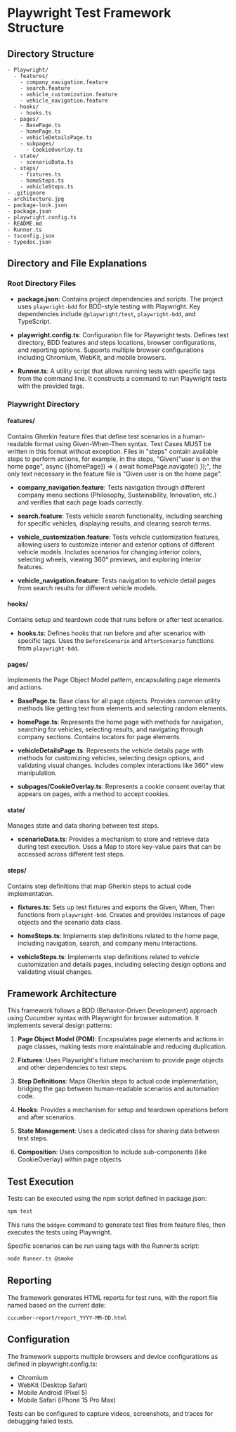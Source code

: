 # Playwright Test Framework Structure

## Directory Structure

```
- Playwright/
  - features/
    - company_navigation.feature
    - search.feature
    - vehicle_customization.feature
    - vehicle_navigation.feature
  - hooks/
    - hooks.ts
  - pages/
    - BasePage.ts
    - homePage.ts
    - vehicleDetailsPage.ts
    - subpages/
      - CookieOverlay.ts
  - state/
    - scenarioData.ts
  - steps/
    - fixtures.ts
    - homeSteps.ts
    - vehicleSteps.ts
- .gitignore
- architecture.jpg
- package-lock.json
- package.json
- playwright.config.ts
- README.md
- Runner.ts
- tsconfig.json
- typedoc.json
```

## Directory and File Explanations

### Root Directory Files

- **package.json**: Contains project dependencies and scripts. The project uses `playwright-bdd` for BDD-style testing with Playwright. Key dependencies include `@playwright/test`, `playwright-bdd`, and TypeScript.

- **playwright.config.ts**: Configuration file for Playwright tests. Defines test directory, BDD features and steps locations, browser configurations, and reporting options. Supports multiple browser configurations including Chromium, WebKit, and mobile browsers.

- **Runner.ts**: A utility script that allows running tests with specific tags from the command line. It constructs a command to run Playwright tests with the provided tags.

### Playwright Directory

#### features/

Contains Gherkin feature files that define test scenarios in a human-readable format using Given-When-Then syntax. Test Cases MUST be written in this format without exception. Files in "steps" contain available steps to perform actions, for example, in the steps, "Given("user is on the home page", async ({homePage}) => { await homePage.navigate() });", the only text necessary in the feature file is "Given user is on the home page".

- **company_navigation.feature**: Tests navigation through different company menu sections (Philosophy, Sustainability, Innovation, etc.) and verifies that each page loads correctly.

- **search.feature**: Tests vehicle search functionality, including searching for specific vehicles, displaying results, and clearing search terms.

- **vehicle_customization.feature**: Tests vehicle customization features, allowing users to customize interior and exterior options of different vehicle models. Includes scenarios for changing interior colors, selecting wheels, viewing 360° previews, and exploring interior features.

- **vehicle_navigation.feature**: Tests navigation to vehicle detail pages from search results for different vehicle models.

#### hooks/

Contains setup and teardown code that runs before or after test scenarios.

- **hooks.ts**: Defines hooks that run before and after scenarios with specific tags. Uses the `BeforeScenario` and `AfterScenario` functions from `playwright-bdd`.

#### pages/

Implements the Page Object Model pattern, encapsulating page elements and actions.

- **BasePage.ts**: Base class for all page objects. Provides common utility methods like getting text from elements and selecting random elements.

- **homePage.ts**: Represents the home page with methods for navigation, searching for vehicles, selecting results, and navigating through company sections. Contains locators for page elements.

- **vehicleDetailsPage.ts**: Represents the vehicle details page with methods for customizing vehicles, selecting design options, and validating visual changes. Includes complex interactions like 360° view manipulation.

- **subpages/CookieOverlay.ts**: Represents a cookie consent overlay that appears on pages, with a method to accept cookies.

#### state/

Manages state and data sharing between test steps.

- **scenarioData.ts**: Provides a mechanism to store and retrieve data during test execution. Uses a Map to store key-value pairs that can be accessed across different test steps.

#### steps/

Contains step definitions that map Gherkin steps to actual code implementation.

- **fixtures.ts**: Sets up test fixtures and exports the Given, When, Then functions from `playwright-bdd`. Creates and provides instances of page objects and the scenario data class.

- **homeSteps.ts**: Implements step definitions related to the home page, including navigation, search, and company menu interactions.

- **vehicleSteps.ts**: Implements step definitions related to vehicle customization and details pages, including selecting design options and validating visual changes.

## Framework Architecture

This framework follows a BDD (Behavior-Driven Development) approach using Cucumber syntax with Playwright for browser automation. It implements several design patterns:

1. **Page Object Model (POM)**: Encapsulates page elements and actions in page classes, making tests more maintainable and reducing duplication.

2. **Fixtures**: Uses Playwright's fixture mechanism to provide page objects and other dependencies to test steps.

3. **Step Definitions**: Maps Gherkin steps to actual code implementation, bridging the gap between human-readable scenarios and automation code.

4. **Hooks**: Provides a mechanism for setup and teardown operations before and after scenarios.

5. **State Management**: Uses a dedicated class for sharing data between test steps.

6. **Composition**: Uses composition to include sub-components (like CookieOverlay) within page objects.

## Test Execution

Tests can be executed using the npm script defined in package.json:

```bash
npm test
```

This runs the `bddgen` command to generate test files from feature files, then executes the tests using Playwright.

Specific scenarios can be run using tags with the Runner.ts script:

```bash
node Runner.ts @smoke
```

## Reporting

The framework generates HTML reports for test runs, with the report file named based on the current date:

```
cucumber-report/report_YYYY-MM-DD.html
```

## Configuration

The framework supports multiple browsers and device configurations as defined in playwright.config.ts:
- Chromium
- WebKit (Desktop Safari)
- Mobile Android (Pixel 5)
- Mobile Safari (iPhone 15 Pro Max)

Tests can be configured to capture videos, screenshots, and traces for debugging failed tests.
